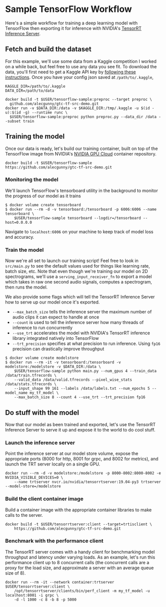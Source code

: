 # Sample TensorFlow Workflow
Here's a simple workflow for training a deep learning model with TensorFlow then exporting it for inference with NVIDIA's <a href=https://github.com/NVIDIA/tensorrt-inference-server>TensorRT Inference Server</a>.

## Fetch and build the dataset
For this example, we'll use some data from a Kaggle competition I worked on a while back, but feel free to use any data you see fit. To download the data, you'll first need to get a Kaggle API key by <a href=https://github.com/Kaggle/kaggle-api>following these instructions</a>. Once you have your config json saved at `/path/to/.kaggle`,
```
KAGGLE_DIR=/path/to/.kaggle
DATA_DIR=/path/to/data

docker build -t $USER/tensorflow-sample:preproc --target preproc \
  github.com/alecgunny/gtc-tf-src-demo.git
docker run -v $DATA_DIR:/data -v $KAGGLE_DIR:/tmp/.kaggle -u $(id -u):$(id -g) --runtime runc \
  $USER/tensorflow-sample:preproc python preproc.py --data_dir /data --subset train
```

## Training the model
Once our data is ready, let's build our training container, built on top of the TensorFlow image from NVIDIA's <a href=ngc.nvidia.com>NVIDIA GPU Cloud</a> container repository.
```
docker build -t $USER/tensorflow-sample https://github.com/alecgunny/gtc-tf-src-demo.git
```
### Monitoring the model
We'll launch TensorFlow's tensorboard utility in the background to monitor the progress of our model as it trains
```
$ docker volume create tensorboard
$ docker run --rm -d -v tensorboard:/tensorboard -p 6006:6006 --name tensorboard \
    $USER/tensorflow-sample tensorboard --logdir=/tensorboard --host=0.0.0.0
```
Navigate to `localhost:6006` on your machine to keep track of model loss and accuracy.

### Train the model
Now we're all set to launch our training script! Feel free to look in `src/main.py` to see the default values used for things like learning rate, batch size, etc. Note that even though we're training our model on 2D spectrograms, we'll use a `serving_input_receiver_fn` to export a model which takes in raw one second audio signals, computes a spectrogram, then runs the model.

We also provide some flags which will tell the TensorRT Inference Server how to serve up our model once it's exported.
- `--max_batch_size` tells the inference server the maximum number of audio clips it can expect to handle at once
- `--count` is used to tell the inference server how many threads of inference to run concurrently
- `--use_trt` accelerates the model with NVIDIA's TensorRT inference library integrated natively into TensorFlow
- `--trt_precision` specifies at what precision to run inference. Using `fp16` precision can drastically improve throughput
```
$ docker volume create modelstore
$ docker run --rm -it -v tensorboard:/tensorboard -v modelstore:/modelstore -v $DATA_DIR:/data \
    $USER/tensorflow-sample python main.py --num_gpus 4 --train_data /data/train.tfrecords \
    --valid_data /data/valid.tfrecords --pixel_wise_stats /data/stats.tfrecords \
    --input_shape 99 161 --labels /data/labels.txt --num_epochs 5 --model_name my_tf_model \
    --max_batch_size 8 --count 4 --use_trt --trt_precision fp16
```

## Do stuff with the model
Now that our model as been trained and exported, let's use the TensorRT Inference Server to serve it up and expose it to the world to do cool stuff.

### Launch the inference server
Point the inference server at our model store volume, expose the appropriate ports (8000 for http, 8001 for grpc, and 8002 for metrics), and launch the TRT server locally on a single GPU.
```
docker run --rm -d -v modelstore:/modelstore -p 8000-8002:8000-8002 -e NVIDIA_VISIBLE_DEVICES=0 \
    --name trtserver nvcr.io/nvidia/tensorrtserver:19.04-py3 trtserver --model-store=/modelstore
```

### Build the client container image
Build a container image with the appropriate container libraries to make calls to the server.
```
docker build -t $USER/tensorrtserver:client --target=trtisclient \
    https://github.com/alecgunny/gtc-tf-src-demo.git
```

### Benchmark with the performance client
The TensorRT server comes with a handy client for benchmarking model throughput and latency under varying loads. As an example, let's run this performance client up to 8 concurrent calls (the concurrent calls are a proxy for the load size, and approximate a server with an average queue size of 8).
```
docker run --rm -it --network container:trtserver $USER/tensorrtserver:client \
    /opt/tensorrtserver/clients/bin/perf_client -m my_tf_model -u localhost:8001 -i grpc \
    -d -l 1000 -c 8 -b 8 -p 5000
```
